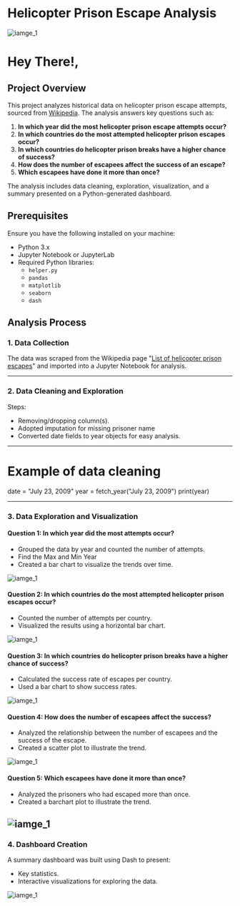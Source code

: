 # Helicopter Prison Escape Analysis

![iamge_1](./images2/prisonbreak.jpg)

# Hey There!,

## Project Overview
This project analyzes historical data on helicopter prison escape attempts, sourced from [Wikipedia](https://en.wikipedia.org/wiki/List_of_helicopter_prison_escapes#Actual_attempts). The analysis answers key questions such as:

1. **In which year did the most helicopter prison escape attempts occur?**
2. **In which countries do the most attempted helicopter prison escapes occur?**
3. **In which countries do helicopter prison breaks have a higher chance of success?**
4. **How does the number of escapees affect the success of an escape?**
5. **Which escapees have done it more than once?**


The analysis includes data cleaning, exploration, visualization, and a summary presented on a Python-generated dashboard.

## Prerequisites
Ensure you have the following installed on your machine:

- Python 3.x
- Jupyter Notebook or JupyterLab
- Required Python libraries:
  - `helper.py`
  - `pandas`
  - `matplotlib`
  - `seaborn`
  - `dash`
 
## Analysis Process

### 1. Data Collection
The data was scraped from the Wikipedia page "[List of helicopter prison escapes](https://en.wikipedia.org/wiki/List_of_helicopter_prison_escapes#Actual_attempts)" and imported into a Jupyter Notebook for analysis.

---

### 2. Data Cleaning and Exploration
Steps:
- Removing/dropping column(s).
- Adopted imputation for missing prisoner name
- Converted date fields to year objects for easy analysis.

---
# Example of data cleaning
date = "July 23, 2009"
year = fetch_year("July 23, 2009")
print(year)

---
### 3. Data Exploration and Visualization

#### Question 1: In which year did the most attempts occur?
- Grouped the data by year and counted the number of attempts.
- Find the Max and Min Year
- Created a bar chart to visualize the trends over time.

![iamge_1](./images2/image0.png)

#### Question 2: In which countries do the most attempted helicopter prison escapes occur?
- Counted the number of attempts per country.
- Visualized the results using a horizontal bar chart.

![iamge_1](./images2/image4.png)


#### Question 3: In which countries do helicopter prison breaks have a higher chance of success?
- Calculated the success rate of escapes per country.
- Used a bar chart to show success rates.

![iamge_1](./images2/image3.png)

#### Question 4: How does the number of escapees affect the success?
- Analyzed the relationship between the number of escapees and the success of the escape.
- Created a scatter plot to illustrate the trend.

![iamge_1](./images2/image4.png)


#### Question 5: Which escapees have done it more than once?
- Analyzed the prisoners who had escaped more than once.
- Created a barchart plot to illustrate the trend.

![iamge_1](./images2/image3.png) 
---

### 4. Dashboard Creation
A summary dashboard was built using Dash to present:
- Key statistics.
- Interactive visualizations for exploring the data.

![iamge_1](./images2/dashboard.png)

